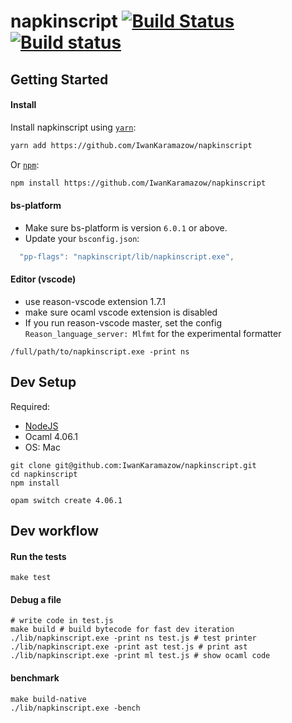 # napkinscript [![Build Status](https://travis-ci.org/IwanKaramazow/napkinscript.svg?branch=master)](https://travis-ci.org/IwanKaramazow/napkinscript) [![Build status](https://ci.appveyor.com/api/projects/status/a8d1hx0xi17tk14j?svg=true)](https://ci.appveyor.com/project/IwanKaramazow/napkinscript)

## Getting Started
#### Install
Install napkinscript using [`yarn`](https://yarnpkg.com/en/package/napkinscript):

```bash
yarn add https://github.com/IwanKaramazow/napkinscript
```

Or [`npm`](https://www.npmjs.com/):

```bash
npm install https://github.com/IwanKaramazow/napkinscript
```

#### bs-platform
* Make sure bs-platform is version `6.0.1` or above.
* Update your `bsconfig.json`:
```javascript
  "pp-flags": "napkinscript/lib/napkinscript.exe",
```

#### Editor (vscode)
* use reason-vscode extension 1.7.1
* make sure ocaml vscode extension is disabled
* If you run reason-vscode master, set the config `Reason_language_server: Mlfmt` for the experimental formatter
```
/full/path/to/napkinscript.exe -print ns
```

## Dev Setup

Required:
- [NodeJS](https://nodejs.org/) 
- Ocaml 4.06.1
- OS: Mac

```
git clone git@github.com:IwanKaramazow/napkinscript.git
cd napkinscript
npm install

opam switch create 4.06.1
```

## Dev workflow

#### Run the tests
```
make test
```

#### Debug a file
```
# write code in test.js
make build # build bytecode for fast dev iteration
./lib/napkinscript.exe -print ns test.js # test printer
./lib/napkinscript.exe -print ast test.js # print ast
./lib/napkinscript.exe -print ml test.js # show ocaml code
```

#### benchmark
```
make build-native
./lib/napkinscript.exe -bench
```

